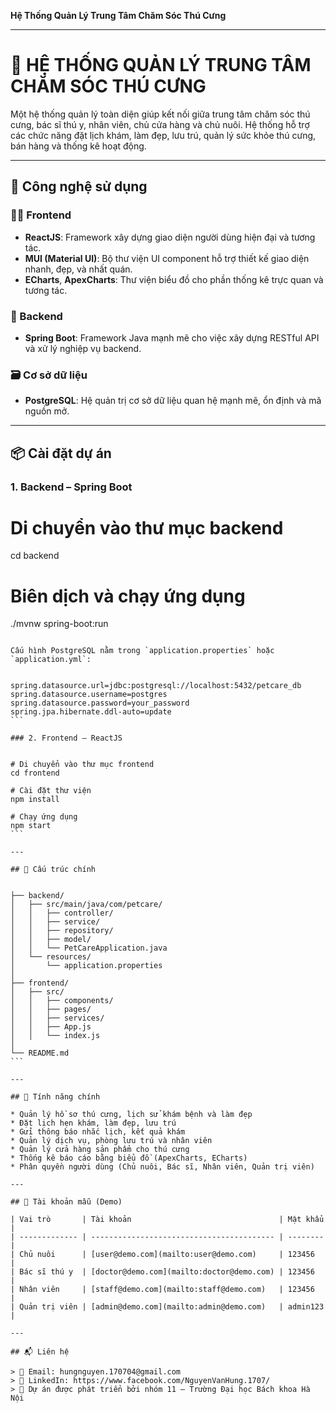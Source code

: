  **Hệ Thống Quản Lý Trung Tâm Chăm Sóc Thú Cưng**

---


# 🐾 HỆ THỐNG QUẢN LÝ TRUNG TÂM CHĂM SÓC THÚ CƯNG

Một hệ thống quản lý toàn diện giúp kết nối giữa trung tâm chăm sóc thú cưng, bác sĩ thú y, nhân viên, chủ cửa hàng và chủ nuôi. Hệ thống hỗ trợ các chức năng đặt lịch khám, làm đẹp, lưu trú, quản lý sức khỏe thú cưng, bán hàng và thống kê hoạt động.

---

## 🔧 Công nghệ sử dụng

### 👨‍💻 Frontend
- **ReactJS**: Framework xây dựng giao diện người dùng hiện đại và tương tác.
- **MUI (Material UI)**: Bộ thư viện UI component hỗ trợ thiết kế giao diện nhanh, đẹp, và nhất quán.
- **ECharts**, **ApexCharts**: Thư viện biểu đồ cho phần thống kê trực quan và tương tác.

### 🧠 Backend
- **Spring Boot**: Framework Java mạnh mẽ cho việc xây dựng RESTful API và xử lý nghiệp vụ backend.

### 🗃️ Cơ sở dữ liệu
- **PostgreSQL**: Hệ quản trị cơ sở dữ liệu quan hệ mạnh mẽ, ổn định và mã nguồn mở.

---

## 📦 Cài đặt dự án

### 1. Backend – Spring Boot


# Di chuyển vào thư mục backend
cd backend

# Biên dịch và chạy ứng dụng
./mvnw spring-boot:run
````

Cấu hình PostgreSQL nằm trong `application.properties` hoặc `application.yml`:


spring.datasource.url=jdbc:postgresql://localhost:5432/petcare_db
spring.datasource.username=postgres
spring.datasource.password=your_password
spring.jpa.hibernate.ddl-auto=update
```

### 2. Frontend – ReactJS


# Di chuyển vào thư mục frontend
cd frontend

# Cài đặt thư viện
npm install

# Chạy ứng dụng
npm start
```

---

## 📁 Cấu trúc chính


├── backend/
│   ├── src/main/java/com/petcare/
│   │   ├── controller/
│   │   ├── service/
│   │   ├── repository/
│   │   ├── model/
│   │   └── PetCareApplication.java
│   └── resources/
│       └── application.properties
│
├── frontend/
│   ├── src/
│   │   ├── components/
│   │   ├── pages/
│   │   ├── services/
│   │   ├── App.js
│   │   └── index.js
│
└── README.md
```

---

## 🚀 Tính năng chính

* Quản lý hồ sơ thú cưng, lịch sử khám bệnh và làm đẹp
* Đặt lịch hẹn khám, làm đẹp, lưu trú
* Gửi thông báo nhắc lịch, kết quả khám
* Quản lý dịch vụ, phòng lưu trú và nhân viên
* Quản lý cửa hàng sản phẩm cho thú cưng
* Thống kê báo cáo bằng biểu đồ (ApexCharts, ECharts)
* Phân quyền người dùng (Chủ nuôi, Bác sĩ, Nhân viên, Quản trị viên)

---

## 🧪 Tài khoản mẫu (Demo)

| Vai trò       | Tài khoản                                 | Mật khẩu |
| ------------- | ----------------------------------------- | -------- |
| Chủ nuôi      | [user@demo.com](mailto:user@demo.com)     | 123456   |
| Bác sĩ thú y  | [doctor@demo.com](mailto:doctor@demo.com) | 123456   |
| Nhân viên     | [staff@demo.com](mailto:staff@demo.com)   | 123456   |
| Quản trị viên | [admin@demo.com](mailto:admin@demo.com)   | admin123 |

---

## 📬 Liên hệ

> 📧 Email: hungnguyen.170704@gmail.com
> 💼 LinkedIn: https://www.facebook.com/NguyenVanHung.1707/
> 🚀 Dự án được phát triển bởi nhóm 11 – Trường Đại học Bách khoa Hà Nội


